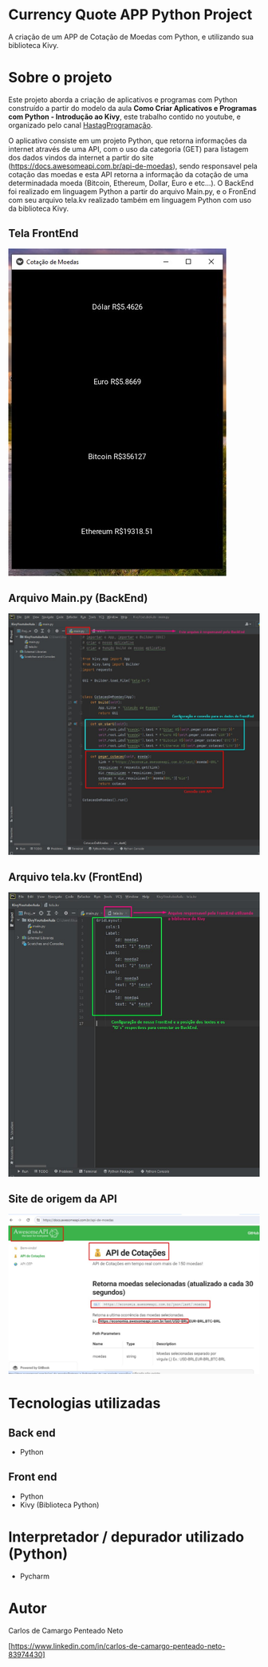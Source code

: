 # Currency Quote APP Python Project
 A criação de um APP de Cotação de Moedas com Python, e utilizando sua biblioteca Kivy.


# Sobre o projeto

Este projeto aborda a criação de aplicativos e programas com Python construído a partir do modelo da aula **Como Criar Aplicativos e Programas com Python - Introdução ao Kivy**, este trabalho contido no youtube, e organizado pelo canal [HastagProgramação](https://www.youtube.com/watch?v=NkBcU8biV4s&list=LL&index=8).

O aplicativo consiste em um projeto Python, que retorna informações da internet através de uma API, com o uso da categoria (GET) para listagem dos dados vindos da internet a partir do site (https://docs.awesomeapi.com.br/api-de-moedas), sendo responsavel pela cotação das moedas e esta API retorna a informação da cotação de uma determinadada moeda (Bitcoin, Ethereum, Dollar, Euro e etc...).
O BackEnd foi realizado em linguagem Python a partir do arquivo Main.py, e o FronEnd com seu arquivo tela.kv realizado também em linguagem Python com uso da biblioteca Kivy.

## Tela FrontEnd
![TelaFrontEnd](TelaFrontEndCotacaoMoedas.jpg)

## Arquivo Main.py (BackEnd)
![BackEnd](BackEndCotacaoMoeda.jpg)

## Arquivo tela.kv (FrontEnd)
![FrontEnd](FrontEndCotacaoMoeda.jpg)

## Site de origem da API
![GET](SiteMoeda.jpg)


# Tecnologias utilizadas
## Back end
- Python

## Front end
- Python 
- Kivy (Biblioteca Python)

# Interpretador / depurador utilizado (Python)
- Pycharm


# Autor

Carlos de Camargo Penteado Neto

[https://www.linkedin.com/in/carlos-de-camargo-penteado-neto-83974430]

